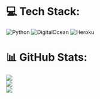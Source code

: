 
# 💻 Tech Stack:
![Python](https://img.shields.io/badge/python-3670A0?style=plastic&logo=python&logoColor=ffdd54) ![DigitalOcean](https://img.shields.io/badge/DigitalOcean-%230167ff.svg?style=plastic&logo=digitalOcean&logoColor=white) ![Heroku](https://img.shields.io/badge/heroku-%23430098.svg?style=plastic&logo=heroku&logoColor=white)
# 📊 GitHub Stats:
![](https://github-readme-stats.vercel.app/api?username=hhhhhhskunnm899&theme=dark&hide_border=false&include_all_commits=false&count_private=false)<br/>
![](https://github-readme-streak-stats.herokuapp.com/?user=hhhhhhskunnm899&theme=dark&hide_border=false)<br/>
![](https://github-readme-stats.vercel.app/api/top-langs/?username=hhhhhhskunnm899&theme=dark&hide_border=false&include_all_commits=false&count_private=false&layout=compact)

<!-- Proudly created with GPRM ( https://gprm.itsvg.in ) -->

